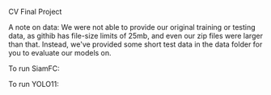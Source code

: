 CV Final Project

A note on data: We were not able to provide our original training or testing data, as githib has file-size limits of 25mb, and even our zip files were larger than that. Instead, we've provided some short test data in the data folder for you to evaluate our models on.


To run SiamFC:



To run YOLO11:
